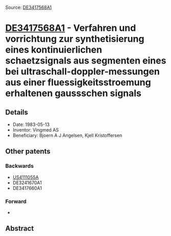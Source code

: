 Source: [DE3417568A1](https://patents.google.com/patent/DE3417568A1)

# [DE3417568A1](DE3417568A1.md) - Verfahren und vorrichtung zur synthetisierung eines kontinuierlichen schaetzsignals aus segmenten eines bei ultraschall-doppler-messungen aus einer fluessigkeitsstroemung erhaltenen gaussschen signals

## Details

* Date: 1983-05-13
* Inventor: Vingmed AS
* Beneficiary: Bjoern A J Angelsen, Kjell Kristoffersen

## Other patents

### Backwards
 * [US4111055A](US4111055A.md)
 * DE3241670A1
 * DE3417660A1
### Forward
 * 
## Abstract

